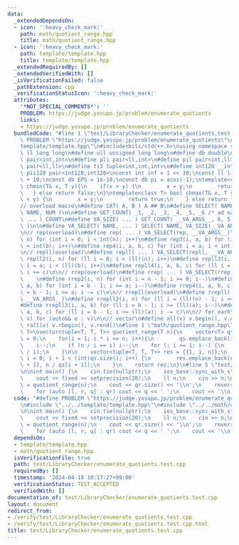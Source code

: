```yaml
---
data:
  _extendedDependsOn:
  - icon: ':heavy_check_mark:'
    path: math/quotient_range.hpp
    title: math/quotient_range.hpp
  - icon: ':heavy_check_mark:'
    path: template/template.hpp
    title: template/template.hpp
  _extendedRequiredBy: []
  _extendedVerifiedWith: []
  _isVerificationFailed: false
  _pathExtension: cpp
  _verificationStatusIcon: ':heavy_check_mark:'
  attributes:
    '*NOT_SPECIAL_COMMENTS*': ''
    PROBLEM: https://judge.yosupo.jp/problem/enumerate_quotients
    links:
    - https://judge.yosupo.jp/problem/enumerate_quotients
  bundledCode: "#line 1 \"test/LibraryChecker/enumerate_quotients.test.cpp\"\n#define\
    \ PROBLEM \"https://judge.yosupo.jp/problem/enumerate_quotients\"\n\n#line 1 \"\
    template/template.hpp\"\n#include<bits/stdc++.h>\nusing namespace std;\n#define\
    \ ll long long\n#define ull unsigned long long\n#define db double\n#define pii\
    \ pair<int,int>\n#define pli pair<ll,int>\n#define pil pair<int,ll>\n#define pll\
    \ pair<ll,ll>\n#define ti3 tuple<int,int,int>\n#define int128 __int128_t\n#define\
    \ pii128 pair<int128,int128>\nconst int inf = 1 << 30;\nconst ll linf = (ll)4e18\
    \ + 10;\nconst db EPS = 1e-10;\nconst db pi = acos(-1);\ntemplate<class T> bool\
    \ chmin(T& x, T y){\n    if(x > y) {\n        x = y;\n        return true;\n \
    \   } else return false;\n}\ntemplate<class T> bool chmax(T& x, T y){\n    if(x\
    \ < y) {\n        x = y;\n        return true;\n    } else return false;\n}\n\n\
    // overload macro\n#define CAT( A, B ) A ## B\n#define SELECT( NAME, NUM ) CAT(\
    \ NAME, NUM )\n\n#define GET_COUNT( _1, _2, _3, _4, _5, _6 /* ad nauseam */, COUNT,\
    \ ... ) COUNT\n#define VA_SIZE( ... ) GET_COUNT( __VA_ARGS__, 6, 5, 4, 3, 2, 1\
    \ )\n\n#define VA_SELECT( NAME, ... ) SELECT( NAME, VA_SIZE(__VA_ARGS__) )(__VA_ARGS__)\n\
    \n// rep(overload)\n#define rep( ... ) VA_SELECT(rep, __VA_ARGS__)\n#define rep2(i,\
    \ n) for (int i = 0; i < int(n); i++)\n#define rep3(i, a, b) for (int i = a; i\
    \ < int(b); i++)\n#define rep4(i, a, b, c) for (int i = a; i < int(b); i += c)\n\
    \n// repll(overload)\n#define repll( ... ) VA_SELECT(repll, __VA_ARGS__)\n#define\
    \ repll2(i, n) for (ll i = 0; i < (ll)(n); i++)\n#define repll3(i, a, b) for (ll\
    \ i = a; i < (ll)(b); i++)\n#define repll4(i, a, b, c) for (ll i = a; i < (ll)(b);\
    \ i += c)\n\n// rrep(overload)\n#define rrep( ... ) VA_SELECT(rrep, __VA_ARGS__)\
    \    \n#define rrep2(i, n) for (int i = n - 1; i >= 0; i--)\n#define rrep3(i,\
    \ a, b) for (int i = b - 1; i >= a; i--)\n#define rrep4(i, a, b, c) for (int i\
    \ = b - 1; i >= a; i -= c)\n\n// rrepll(overload)\n#define rrepll( ... ) VA_SELECT(rrepll,\
    \ __VA_ARGS__)\n#define rrepll2(i, n) for (ll i = (ll)(n) - 1; i >= 0ll; i--)\n\
    #define rrepll3(i, a, b) for (ll i = b - 1; i >= (ll)(a); i--)\n#define rrepll4(i,\
    \ a, b, c) for (ll i = b - 1; i >= (ll)(a); i -= c)\n\n// for_earh\n#define fore(e,\
    \ v) for (auto&& e : v)\n\n// vector\n#define all(v) v.begin(), v.end()\n#define\
    \ rall(v) v.rbegin(), v.rend()\n#line 1 \"math/quotient_range.hpp\"\ntemplate<class\
    \ T>\nvector<tuple<T, T, T>> quotient_range(T n){\n    vector<T> qs;\n    T i\
    \ = 0;\n    for(i = 1; i * i <= n; i++){\n        qs.emplace_back(i);\n    }\n\
    \    i--;\n    if (n / i == i) i--;\n    for (; i >= 1; i--) {\n        qs.emplace_back(n\
    \ / i);\n    }\n\n    vector<tuple<T, T, T>> res = {{1, 1, n}};\n    for (int\
    \ i = 0; i + 1 < (int)qs.size(); i++) {\n        res.emplace_back(qs[i] + 1, qs[i\
    \ + 1], n / qs[i + 1]);\n    }\n    return res;\n}\n#line 5 \"test/LibraryChecker/enumerate_quotients.test.cpp\"\
    \n\nint main() {\n    cin.tie(nullptr);\n    ios_base::sync_with_stdio(false);\n\
    \    cout << fixed << setprecision(20);\n    ll n;\n    cin >> n;\n    auto qr\
    \ = quotient_range(n);\n    cout << qr.size() << '\\n';\n    reverse(all(qr));\n\
    \    for (auto [l, r, q] : qr) cout << q << ' ';\n    cout << '\\n';\n}\n"
  code: "#define PROBLEM \"https://judge.yosupo.jp/problem/enumerate_quotients\"\n\
    \n#include \"../../template/template.hpp\"\n#include \"../../math/quotient_range.hpp\"\
    \n\nint main() {\n    cin.tie(nullptr);\n    ios_base::sync_with_stdio(false);\n\
    \    cout << fixed << setprecision(20);\n    ll n;\n    cin >> n;\n    auto qr\
    \ = quotient_range(n);\n    cout << qr.size() << '\\n';\n    reverse(all(qr));\n\
    \    for (auto [l, r, q] : qr) cout << q << ' ';\n    cout << '\\n';\n}"
  dependsOn:
  - template/template.hpp
  - math/quotient_range.hpp
  isVerificationFile: true
  path: test/LibraryChecker/enumerate_quotients.test.cpp
  requiredBy: []
  timestamp: '2024-04-18 10:17:27+09:00'
  verificationStatus: TEST_ACCEPTED
  verifiedWith: []
documentation_of: test/LibraryChecker/enumerate_quotients.test.cpp
layout: document
redirect_from:
- /verify/test/LibraryChecker/enumerate_quotients.test.cpp
- /verify/test/LibraryChecker/enumerate_quotients.test.cpp.html
title: test/LibraryChecker/enumerate_quotients.test.cpp
---
```

